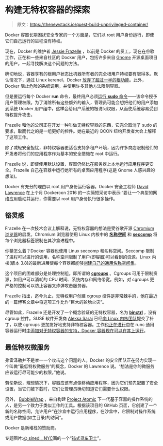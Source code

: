 # 构建无特权容器的探索

> 原文：<https://thenewstack.io/quest-build-unprivileged-container/>

Docker 容器长期困扰安全专家的一个方面是，它们以 root 用户身份运行，即使它们自己运行的进程没有特权。

现在，Docker 的维护者 [Jessie Frazelle](https://twitter.com/jessfraz) ，以前是 Docker 的员工，现在在谷歌工作，正在和一些来自社区的 Docker 用户，包括许多来自 [Gnome](https://www.gnome.org/) 开源桌面项目的用户，一起寻找解决这个问题的方法。

确切地说，容器享有的根用户状态比机器所有者的完全根用户特权要有限得多。默认情况下，通过 Linux kerenel，Docker [放弃了超过一半的根功能](https://docs.docker.com/engine/security/security/#docker-daemon-attack-surface)。此外，Docker 阻止危险的系统调用，并使用许多其他方法限制容器。

但是要运行每个 Docker **run** 命令，最终用户必须[运行 **sudo** 命令](http://askubuntu.com/questions/477551/how-can-i-use-docker-without-sudo)——该命令授予用户管理权限。为了消除所有这些额外的输入，管理员可能会想把他们的用户添加到系统 Docker 用户组中，这样会给用户系统的根访问权限，从而使系统容易受到特权提升攻击。

Frazelle 和他的公司正在开发一种叫做无特权容器的东西，它完全取消了 sudo 的要求，取而代之的是一组更好的控件。她在最近的 QCON 纽约开发者大会上解释了这项工作。

除了减轻安全担忧，非特权容器更适合支持多租户环境，因为许多商店限制他们的开发者将他们的应用程序作为基本的安全措施在 root 中运行。

Frazelle 说，即使使用默认设置，容器仍然比在服务器上本地运行应用程序更安全。Frazelle 自己在容器中运行她所有的桌面应用程序(这是 Gnome 人感兴趣的想法)。

Docker 有充分的理由以 root 用户身份运行容器。Docker 安全工程师 [David Lawrence](https://github.com/endophage) 在上个月 Dockercon 2016 的一次简短采访中表示:“要让一个典型的网络应用启动并运行，你需要以 root 用户身份执行很多操作。

## 铬灵感

Frazelle 在一次技术会议上解释说，无特权容器的想法是受谷歌开源 [Chromium 浏览器](https://www.chromium.org/getting-involved/download-chromium)的启发。Chromium 浏览器使用 Linux 内核中的 **[名称空间](https://lwn.net/Articles/531114/)** 和 **[seccomp](https://lwn.net/Articles/656307/)** 将每个浏览器标签限制在其沙盒进程中。

你猜怎么着？Docker 容器也使用 Linux seccomp 和名称空间。Seccomp 限制了进程可以进行的调用，名称空间限制了用户(即容器)可以看到的资源。Linux 内核(版本 3.8)的最新进展使每个容器都能够[创建自己的通用名称空间集](https://integratedcode.us/2015/10/13/user-namespaces-have-arrived-in-docker/)。

这个项目的困难部分是处理控制组，即所谓的 **[cgroups](https://access.redhat.com/documentation/en-US/Red_Hat_Enterprise_Linux/6/html/Resource_Management_Guide/ch01.html)** 。Cgroups 可用于限制资源，如用户可以消耗的 CPU 时间、系统内存和网络带宽。例如，对 cgroups 更严格的控制可以防止容器叉炸弹攻击服务器。

Frazelle 指出，迄今为止，无特权用户创建 cgroup 控件是非常棘手的，他在最近的一篇博客文章中将这项工作比作“巨大的轮胎火灾”。

尽管如此，Frazelle 还是开发了一个概念验证的无特权容器，名为 **[binctrl](https://github.com/jfrazelle/binctr)** ，没有 cgroup 控件。SUSE 软件开发商 [Aleksa Sarai](https://twitter.com/lordcyphar) 已经[向 Linux 内核团队](https://twitter.com/jessfraz/status/755849554759675904)提交了补丁，以使 cgroups 更加友好地支持非特权容器。工作[也正在进行中](https://groups.google.com/a/opencontainers.org/forum/#!topic/dev/yutVaSLcqWI)在 runc 通用容器运行时[中添加对无特权容器的支持，Docker 容器现在可以在其上运行](https://medium.com/@tiffanyfayj/docker-1-11-et-plus-engine-is-now-built-on-runc-and-containerd-a6d06d7e80ef#.du2lzsu4y)。

## 最低特权微服务

弗雷泽勒并不是唯一一个攻击这个问题的人。Docker 的安全团队正在努力实现一个叫做“最低特权微服务”的概念，Docker 的 Lawrence 说。“想法是你的微服务应该运行尽可能少的权限，”他说。

劳伦斯说，理想情况下，容器应该有点像移动应用程序，因为它们预先配置了安全设置，当它们被下载时，它们让管理员确切知道它们需要什么权限。

另外， [BubbleWrap](https://github.com/projectatomic/bubblewrap) ，来自构建 [Project Atomic](http://www.projectatomic.io/) 下一代基于容器的操作系统的人，是另一个致力于类似工作的工具。根据该项目的 GitHub 页面，它创建了一个新的名称空间，允许用户“在沙盒中运行应用程序，在沙盒中，它限制对操作系统或用户数据(如主目录)的访问”。

Docker 是新堆栈的赞助商。

专题图片:[@ sined _ NYC](https://www.instagram.com/sinned_nyc/)画的一个“[箱式货车卫士](https://www.instagram.com/p/BFC5YXgQ81B/?taken-by=joabjack)”。

<svg xmlns:xlink="http://www.w3.org/1999/xlink" viewBox="0 0 68 31" version="1.1"><title>Group</title> <desc>Created with Sketch.</desc></svg>